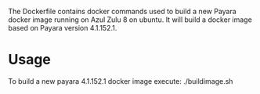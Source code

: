The Dockerfile contains docker commands used to build a new Payara docker image running on Azul Zulu 8 on ubuntu. It will build a docker image based on Payara version 4.1.152.1.

Usage
=====

To build a new payara 4.1.152.1 docker image execute: ./buildimage.sh
